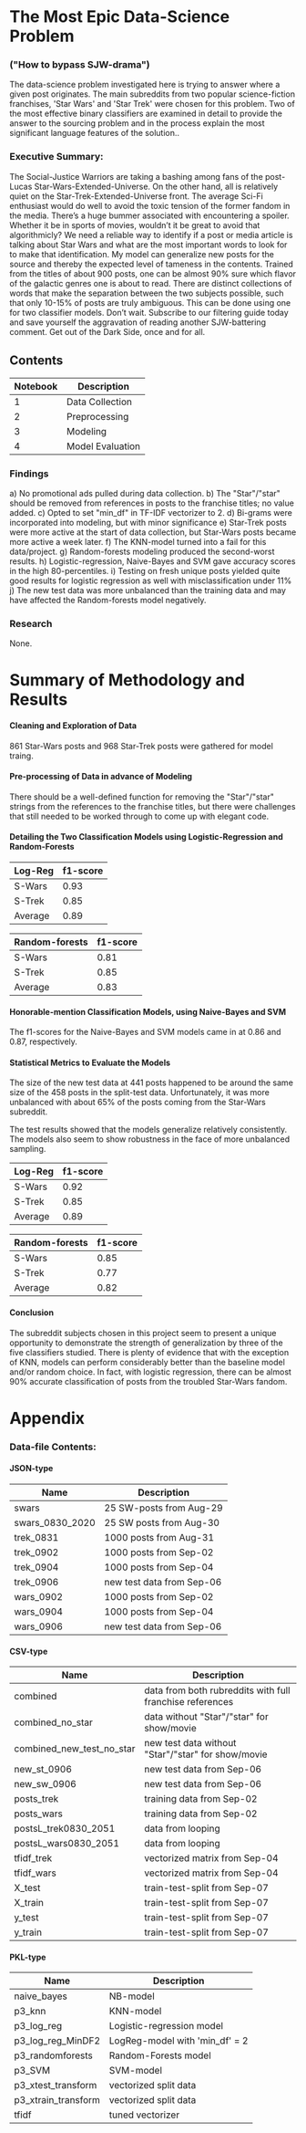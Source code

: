 # The Most Epic Data-Science Problem
### ("How to bypass SJW-drama")

   The data-science problem investigated here is trying to answer where a given post originates. The main subreddits from two popular science-fiction franchises, 'Star Wars' and 'Star Trek' were chosen for this problem. Two of the most effective binary classifiers are examined in detail to provide the answer to the sourcing problem and in the process explain the most significant language features of the solution..

### Executive Summary:

   The Social-Justice Warriors are taking a bashing among fans of the post-Lucas Star-Wars-Extended-Universe. On the other hand, all is relatively quiet on the Star-Trek-Extended-Universe front. The average Sci-Fi enthusiast would do well to avoid the toxic tension of the former fandom in the media.
   There’s a huge bummer associated with encountering a spoiler. Whether it be in sports of movies, wouldn’t it be great to avoid that algorithmicly? We need a reliable way to identify if a post or media article is talking about Star Wars and what are the most important words to look for to make that identification.
   My model can generalize new posts for the source and thereby the expected level of tameness in the contents.  Trained from the titles of about 900 posts, one can be almost 90% sure which flavor of the galactic genres one is about to read.
   There are distinct collections of words that make the separation between the two subjects possible, such that only 10-15% of posts are truly ambiguous.  This can be done using one for two classifier models.
   Don’t wait.  Subscribe to our filtering guide today and save yourself the aggravation of reading another SJW-battering comment.  Get out of the Dark Side, once and for all.
   

## Contents

| Notebook | Description |
| --- | --- |
| 1 | Data Collection |
| 2 | Preprocessing |
| 3 | Modeling |
| 4 | Model Evaluation |


### Findings
a) No promotional ads pulled during data collection.
b) The "Star"/"star" should be removed from references in posts to the franchise titles; no value added.
c) Opted to set "min_df" in TF-IDF vectorizer to 2.
d) Bi-grams were incorporated into modeling, but with minor significance
e) Star-Trek posts were more active at the start of data collection, but Star-Wars posts became more active a week later.
f) The KNN-model turned into a fail for this data/project.
g) Random-forests modeling produced the second-worst results.
h) Logistic-regression, Naive-Bayes and SVM gave accuracy scores in the high 80-percentiles.
i) Testing on fresh unique posts yielded quite good results for logistic regression as well with misclassification under 11%
j) The new test data was more unbalanced than the training data and may have affected the Random-forests model negatively.

### Research
None.


# Summary of Methodology and Results

#### Cleaning and Exploration of Data

861 Star-Wars posts and 968 Star-Trek posts were gathered for model traing.

#### Pre-processing of Data in advance of Modeling

There should be a well-defined function for removing the "Star"/"star" strings from the references to the franchise titles, but there were challenges that still needed to be worked through to come up with elegant code.

#### Detailing the Two Classification Models using Logistic-Regression and Random-Forests

| Log-Reg | f1-score |
| --- | --- |
| S-Wars | 0.93 |
| S-Trek | 0.85 |
| Average | 0.89 |


| Random-forests | f1-score |
| --- | --- |
| S-Wars | 0.81 |
| S-Trek | 0.85 |
| Average | 0.83 |


#### Honorable-mention Classification Models, using Naive-Bayes and SVM

The f1-scores for the Naive-Bayes and SVM models came in at 0.86 and 0.87, respectively.

#### Statistical Metrics to Evaluate the Models

The size of the new test data at 441 posts happened to be around the same size of the 458 posts in the split-test data.  Unfortunately, it was more unbalanced with about 65% of the posts coming from the Star-Wars subreddit.

The test results showed that the models generalize relatively consistently.  The models also seem to show robustness in the face of more unbalanced sampling.

| Log-Reg | f1-score |
| --- | --- |
| S-Wars | 0.92 |
| S-Trek | 0.85 |
| Average | 0.89 |


| Random-forests | f1-score |
| --- | --- |
| S-Wars | 0.85 |
| S-Trek | 0.77 |
| Average | 0.82 |


#### Conclusion

The subreddit subjects chosen in this project seem to present a unique opportunity to demonstrate the strength of generalization by three of the five classifiers studied.  There is plenty of evidence that with the exception of KNN, models can perform considerably better than the baseline model and/or random choice.  In fact, with logistic regression, there can be almost 90% accurate classification of posts from the troubled Star-Wars fandom.


# Appendix

### Data-file Contents:

#### JSON-type

| Name | Description |
| --- | --- |
| swars | 25 SW-posts from Aug-29 |
| swars_0830_2020 | 25 SW posts from Aug-30 |
| trek_0831 | 1000 posts from Aug-31 |
| trek_0902 | 1000 posts from Sep-02 |
| trek_0904 | 1000 posts from Sep-04 |
| trek_0906 | new test data from Sep-06 |
| wars_0902 | 1000 posts from Sep-02 |
| wars_0904 | 1000 posts from Sep-04 |
| wars_0906 | new test data from Sep-06 |


#### CSV-type

| Name | Description |
| --- | --- |
| combined | data from both rubreddits with full franchise references |
| combined_no_star | data without "Star"/"star" for show/movie |
| combined_new_test_no_star | new test data without "Star"/"star" for show/movie |
| new_st_0906 | new test data from Sep-06 |
| new_sw_0906 | new test data from Sep-06 |
| posts_trek | training data from Sep-02 |
| posts_wars | training data from Sep-02 |
| postsL_trek0830_2051 | data from looping |
| postsL_wars0830_2051 | data from looping |
| tfidf_trek | vectorized matrix from Sep-04 |
| tfidf_wars | vectorized matrix from Sep-04 |
| X_test | train-test-split from Sep-07 |
| X_train | train-test-split from Sep-07 |
| y_test | train-test-split from Sep-07 |
| y_train | train-test-split from Sep-07 |


#### PKL-type

| Name | Description |
| --- | --- |
| naive_bayes | NB-model |
| p3_knn | KNN-model |
| p3_log_reg | Logistic-regression model |
| p3_log_reg_MinDF2 | LogReg-model with 'min_df' = 2 |
| p3_randomforests | Random-Forests model |
| p3_SVM | SVM-model |
| p3_xtest_transform | vectorized split data |
| p3_xtrain_transform | vectorized split data |
| tfidf | tuned vectorizer |







